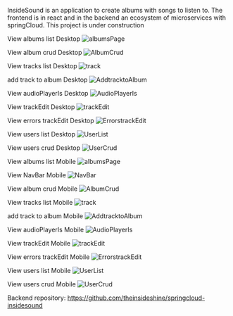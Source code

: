 InsideSound is an application to create albums with songs to listen to. The frontend is in react and in the backend an ecosystem of microservices with springCloud. This project is under construction



View albums list Desktop
![albumsPage](images/albumPage.png)

View album crud Desktop
![AlbumCrud](images/crudAlbums.png)

View tracks list Desktop
![track](images/trackList.png)

add track to album Desktop
![AddtracktoAlbum](images/addTrack.png)

View audioPlayerIs Desktop
![AudioPlayerIs](images/AudioPlayer.png)

View trackEdit Desktop
![trackEdit](images/uploadTrack.png)

View errors trackEdit Desktop
![ErrorstrackEdit](images/errors.png)

View users list Desktop
![UserList](images/listUsers.png)

View users crud Desktop
![UserCrud](images/crudUsers.png)


View albums list Mobile
![albumsPage](images/albumPageMobile.png)


View NavBar Mobile
![NavBar](images/navbarMobile.png)

View album crud Mobile
![AlbumCrud](images/crudAlbumsMobile.png)

View tracks list Mobile
![track](images/trackListMobile.png)

add track to album Mobile
![AddtracktoAlbum](images/addTrackMobile.png)

View audioPlayerIs Mobile
![AudioPlayerIs](images/AudioPlayerMobile.png)

View trackEdit Mobile
![trackEdit](images/uploadTrackMobile.png)

View errors trackEdit Mobile
![ErrorstrackEdit](images/errorsMobile.png)

View users list Mobile
![UserList](images/listUsersMobile.png)

View users crud Mobile
![UserCrud](images/crudUsersMobile.png)




Backend repository: https://github.com/theinsideshine/springcloud-insidesound